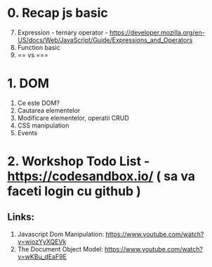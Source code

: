 # 0. Recap js basic
7. Expression - ternary operator - https://developer.mozilla.org/en-US/docs/Web/JavaScript/Guide/Expressions_and_Operators
6. Function basic
7. == vs ===

# 1. DOM 
1. Ce este DOM?
2. Cautarea elementelor
3. Modificare elementelor, operatii CRUD
4. CSS manipulation
5. Events

# 2. Workshop Todo List - https://codesandbox.io/ ( sa va faceti login cu github )


## Links:

1. Javascript Dom Manipulation: https://www.youtube.com/watch?v=wiozYyXQEVk
2. The Document Object Model: https://www.youtube.com/watch?v=wKBu_dEaF9E

